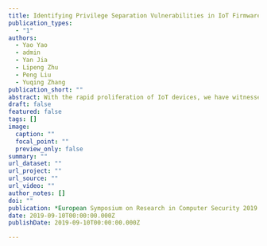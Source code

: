 ```yaml
---
title: Identifying Privilege Separation Vulnerabilities in IoT Firmware with Symbolic Execution
publication_types:
  - "1"
authors:
  - Yao Yao
  - admin
  - Yan Jia
  - Lipeng Zhu
  - Peng Liu
  - Yuqing Zhang
publication_short: ""
abstract: With the rapid proliferation of IoT devices, we have witnessed increasing security breaches targeting IoT devices. To address this, considerable attention has been drawn to the vulnerability discovery of IoT firmware. However, in contrast to the traditional firmware bugs/vulnerabilities (e.g. memory corruption), the privilege separation model in IoT firmware has not yet been systematically investigated. In this paper, we conducted an in-depth security analysis of the privilege separation model of IoT firmware and identified a previously unknown vulnerability called privilege separation vulnerability. By combining loading information extraction, library function recognition and symbolic execution, we developed Gerbil, a firmware-analysis-specific extension of the Angr framework for analyzing binaries to effectively identify privilege separation vulnerabilities in IoT firmware. So far, we have evaluated Gerbil on 106 real-world IoT firmware images (100 of which are bare-metal and RTOS-based device firmware. Gerbil have successfully detected privilege separation vulnerabilities in 69 of them. We have also verified and exploited the privilege separation vulnerabilities in several popular smart devices including Xiaomi smart gateway, Changdi smart oven and TP-Link smart WiFi plug. Our research demonstrates that an attacker can leverage the privilege separation vulnerability to launch a border spectrum of attacks such as malicious firmware replacement and denial of service.
draft: false
featured: false
tags: []
image:
  caption: ""
  focal_point: ""
  preview_only: false
summary: ""
url_dataset: ""
url_project: ""
url_source: ""
url_video: ""
author_notes: []
doi: ""
publication: *European Symposium on Research in Computer Security 2019 (ESORICS)*, **CCF-B**
date: 2019-09-10T00:00:00.000Z
publishDate: 2019-09-10T00:00:00.000Z

---
```

